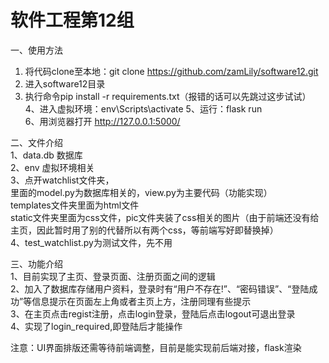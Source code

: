 # 软件工程第12组

一、使用方法  
1. 将代码clone至本地：git clone https://github.com/zamLily/software12.git  
2. 进入software12目录
3. 执行命令pip install -r requirements.txt（报错的话可以先跳过这步试试） 
4、进入虚拟环境：env\Scripts\activate 
5、运行：flask run  
6、用浏览器打开 http://127.0.0.1:5000/ 


二、文件介绍  
1、data.db 数据库  
2、env 虚拟环境相关  
3、点开watchlist文件夹，  
里面的model.py为数据库相关的，view.py为主要代码（功能实现）  
templates文件夹里面为html文件  
static文件夹里面为css文件，pic文件夹装了css相关的图片（由于前端还没有给主页，因此暂时用了别的代替所以有两个css，等前端写好即替换掉）  
4、test_watchlist.py为测试文件，先不用

三、功能介绍  
1、目前实现了主页、登录页面、注册页面之间的逻辑  
2、加入了数据库存储用户资料，登录时有“用户不存在!”、“密码错误”、“登陆成功”等信息提示在页面左上角或者主页上方，注册同理有些提示  
3、在主页点击regist注册，点击login登录，登陆后点击logout可退出登录  
4、实现了login_required,即登陆后才能操作  

注意：UI界面排版还需等待前端调整，目前是能实现前后端对接，flask渲染 



